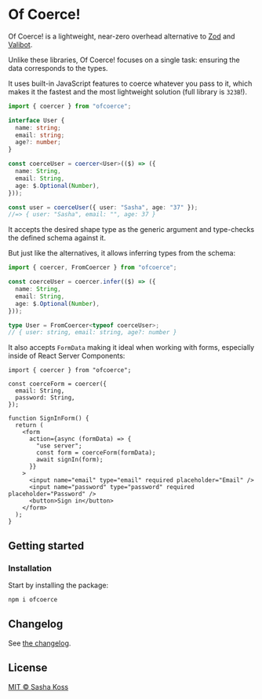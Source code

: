 # Of Coerce!

Of Coerce! is a lightweight, near-zero overhead alternative to [Zod](https://zod.dev/) and [Valibot](https://valibot.dev/).

Unlike these libraries, Of Coerce! focuses on a single task: ensuring the data corresponds to the types.

It uses built-in JavaScript features to coerce whatever you pass to it, which makes it the fastest and the most lightweight solution (full library is `323B`!).

```ts
import { coercer } from "ofcoerce";

interface User {
  name: string;
  email: string;
  age?: number;
}

const coerceUser = coercer<User>(($) => ({
  name: String,
  email: String,
  age: $.Optional(Number),
}));

const user = coerceUser({ user: "Sasha", age: "37" });
//=> { user: "Sasha", email: "", age: 37 }
```

It accepts the desired shape type as the generic argument and type-checks the defined schema against it.

But just like the alternatives, it allows inferring types from the schema:

```ts
import { coercer, FromCoercer } from "ofcoerce";

const coerceUser = coercer.infer(($) => ({
  name: String,
  email: String,
  age: $.Optional(Number),
}));

type User = FromCoercer<typeof coerceUser>;
// { user: string, email: string, age?: number }
```

It also accepts `FormData` making it ideal when working with forms, especially inside of React Server Components:

```tsx
import { coercer } from "ofcoerce";

const coerceForm = coercer({
  email: String,
  password: String,
});

function SignInForm() {
  return (
    <form
      action={async (formData) => {
        "use server";
        const form = coerceForm(formData);
        await signIn(form);
      }}
    >
      <input name="email" type="email" required placeholder="Email" />
      <input name="password" type="password" required placeholder="Password" />
      <button>Sign in</button>
    </form>
  );
}
```

## Getting started

### Installation

Start by installing the package:

```sh
npm i ofcoerce
```

## Changelog

See [the changelog](./CHANGELOG.md).

## License

[MIT © Sasha Koss](https://kossnocorp.mit-license.org/)
